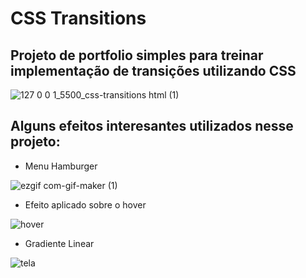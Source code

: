 # CSS Transitions
## Projeto de portfolio simples para treinar implementação de transições utilizando CSS

![127 0 0 1_5500_css-transitions html (1)](https://user-images.githubusercontent.com/102771408/169922025-b35024e9-4824-423d-b700-9756ca18d254.png)

## Alguns efeitos interesantes utilizados nesse projeto:
- Menu Hamburger

![ezgif com-gif-maker (1)](https://user-images.githubusercontent.com/102771408/169923318-2f46abab-8aa8-4863-88a8-1b468c67b0f8.gif)

- Efeito aplicado sobre o hover

![hover](https://user-images.githubusercontent.com/102771408/169924513-6a4dc8c0-58b8-4f46-b98e-4e82d3577c39.gif)


- Gradiente Linear

![tela](https://user-images.githubusercontent.com/102771408/169923870-76bea099-8a0d-4e97-8da9-85e44707d6e7.gif)
